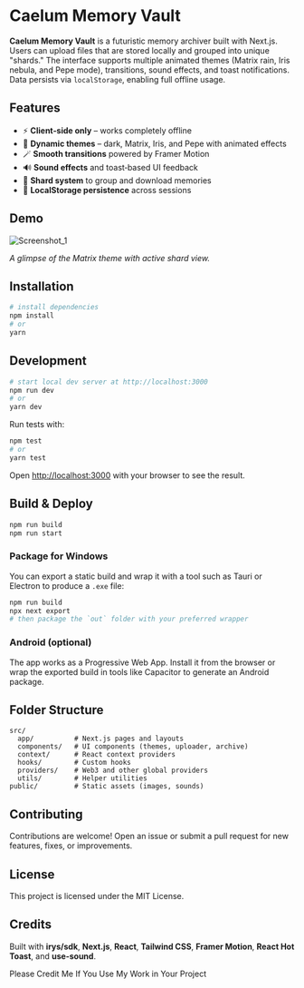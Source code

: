 # Caelum Memory Vault

**Caelum Memory Vault** is a futuristic memory archiver built with Next.js. Users can upload files that are stored locally and grouped into unique "shards." The interface supports multiple animated themes (Matrix rain, Iris nebula, and Pepe mode), transitions, sound effects, and toast notifications. Data persists via `localStorage`, enabling full offline usage.

## Features

- ⚡ **Client‑side only** – works completely offline
- 🎨 **Dynamic themes** – dark, Matrix, Iris, and Pepe with animated effects
- 🪄 **Smooth transitions** powered by Framer Motion
- 🔊 **Sound effects** and toast‑based UI feedback
- 📂 **Shard system** to group and download memories
- 💾 **LocalStorage persistence** across sessions

## Demo

![Screenshot_1](https://github.com/user-attachments/assets/abf778d4-d1fa-45f4-bad0-43e5c3d5fcb2)

*A glimpse of the Matrix theme with active shard view.*

## Installation

```bash
# install dependencies
npm install
# or
yarn
```

## Development

```bash
# start local dev server at http://localhost:3000
npm run dev
# or
yarn dev
```
Run tests with:

```bash
npm test
# or
yarn test
```

Open [http://localhost:3000](http://localhost:3000) with your browser to see the result.
## Build & Deploy

```bash
npm run build
npm run start
```

### Package for Windows

You can export a static build and wrap it with a tool such as Tauri or Electron to produce a `.exe` file:

```bash
npm run build
npx next export
# then package the `out` folder with your preferred wrapper
```

### Android (optional)

The app works as a Progressive Web App. Install it from the browser or wrap the exported build in tools like Capacitor to generate an Android package.

## Folder Structure

```
src/
  app/          # Next.js pages and layouts
  components/   # UI components (themes, uploader, archive)
  context/      # React context providers
  hooks/        # Custom hooks
  providers/    # Web3 and other global providers
  utils/        # Helper utilities
public/         # Static assets (images, sounds)
```

## Contributing

Contributions are welcome! Open an issue or submit a pull request for new features, fixes, or improvements.

## License

This project is licensed under the MIT License.


## Credits

Built with **irys/sdk**, **Next.js**, **React**, **Tailwind CSS**, **Framer Motion**, **React Hot Toast**, and **use‑sound**.

Please Credit Me If You Use My Work in Your Project